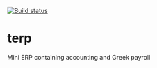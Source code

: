 [![Build status](https://ci.appveyor.com/api/projects/status/i4i94c4ea0n67b18?svg=true)](https://ci.appveyor.com/project/tedlaz/terp)

# terp

Mini ERP containing accounting and Greek payroll
